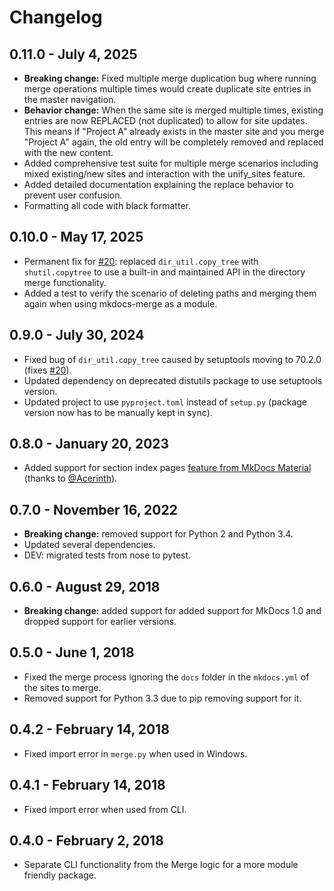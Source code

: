 # Changelog

## 0.11.0 - July 4, 2025

- **Breaking change:** Fixed multiple merge duplication bug where running merge operations multiple times would create duplicate site entries in the master navigation.
- **Behavior change:** When the same site is merged multiple times, existing entries are now REPLACED (not duplicated) to allow for site updates. This means if "Project A" already exists in the master site and you merge "Project A" again, the old entry will be completely removed and replaced with the new content.
- Added comprehensive test suite for multiple merge scenarios including mixed existing/new sites and interaction with the unify_sites feature.
- Added detailed documentation explaining the replace behavior to prevent user confusion.
- Formatting all code with black formatter.

## 0.10.0 - May 17, 2025

- Permanent fix for [#20](https://github.com/ovasquez/mkdocs-merge/issues/20): replaced `dir_util.copy_tree` with `shutil.copytree` to use a built-in and maintained API in the directory merge functionality.
- Added a test to verify the scenario of deleting paths and merging them again when using mkdocs-merge as a module.

## 0.9.0 - July 30, 2024

- Fixed bug of `dir_util.copy_tree` caused by setuptools moving to 70.2.0 (fixes [#20](https://github.com/ovasquez/mkdocs-merge/issues/20)).
- Updated dependency on deprecated distutils package to use setuptools version.
- Updated project to use `pyproject.toml` instead of `setup.py` (package version now has to be manually kept in sync).

## 0.8.0 - January 20, 2023

- Added support for section index pages
  [feature from MkDocs Material](https://squidfunk.github.io/mkdocs-material/setup/setting-up-navigation/#section-index-pages)
  (thanks to [@Acerinth](https://github.com/Acerinth)).

## 0.7.0 - November 16, 2022

- **Breaking change:** removed support for Python 2 and Python 3.4.
- Updated several dependencies.
- DEV: migrated tests from nose to pytest.

## 0.6.0 - August 29, 2018

- **Breaking change:** added support for added support for MkDocs 1.0 and dropped support for earlier versions.

## 0.5.0 - June 1, 2018

- Fixed the merge process ignoring the `docs` folder in the `mkdocs.yml` of the
  sites to merge.
- Removed support for Python 3.3 due to pip removing support for it.

## 0.4.2 - February 14, 2018

- Fixed import error in `merge.py` when used in Windows.

## 0.4.1 - February 14, 2018

- Fixed import error when used from CLI.

## 0.4.0 - February 2, 2018

- Separate CLI functionality from the Merge logic for a more module friendly package.
